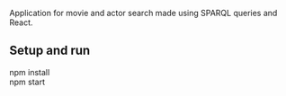 Application for movie and actor search made using SPARQL queries and React.

## Setup and run 
npm install  
npm start
